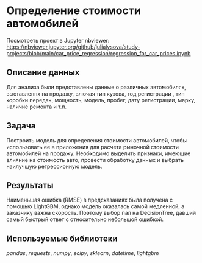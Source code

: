 # Определение стоимости автомобилей
Посмотреть проект в Jupyter nbviewer: https://nbviewer.jupyter.org/github/julialysova/study-projects/blob/main/car_price_regression/regression_for_car_prices.ipynb

## Описание данных

Для анализа были представлены данные о различных автомобилях, выставленнх на продажу, влючая тип кузова, год регистрации , тип коробки передач, мощность, модель, пробег, дату регистрации, марку, наличие ремонта и т.п.

## Задача

Построить модель для определения стоимости автомобилей, чтобы использовать ее в приложения для расчета рыночной стоимости автомобилей на продажу. Необходимо выделить признаки, имеющие влияние на стоимость авто, провести обработку данных и выбрать наилучшую регрессионную модель.

## Результаты

Наименьшая ошибка (RMSE) в предсказаниях была получена с помощью LightGBM, однако модель оказалась самой медленной, а заказчику важна скорость. Поэтому выбор пал на DecisionTree, давший самый быстрый ответ с относительно небольшой ошибкой.

## Используемые библиотеки

*pandas*, *requests*, *numpy*, *scipy*, *sklearn*, *datetime*, *lightgbm*

